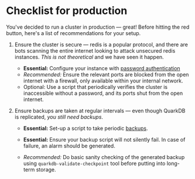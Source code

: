 # Checklist for production

You've decided to run a cluster in production — great! Before hitting the red button, here's a list of recommendations
for your setup.

1. Ensure the cluster is secure — redis is a popular protocol, and there are bots scanning the
entire internet looking to attack unsecured redis instances. _This is not theoretical_ and we
have seen it happen.

    * **Essential:** Configure your instance with [password authentication](authentication.md) 
    * _Recommended:_ Ensure the relevant ports are blocked from the open internet with a firewall, only
    available within your internal network.
    * Optional: Use a script that periodically verifies the cluster is inaccessible without
    a password, and its ports shut from the open internet.

2. Ensure backups are taken at regular intervals — even though QuarkDB is replicated, _you still need backups_.

    * **Essential:** Set-up a script to take periodic [backups](backup.md).

    * **Essential:** Ensure your backup script will not silently fail. In case of failure, an alarm should be generated.

    * _Recommended:_ Do basic sanity checking of the generated backup using `quarkdb-validate-checkpoint` tool before putting
    into long-term storage.


